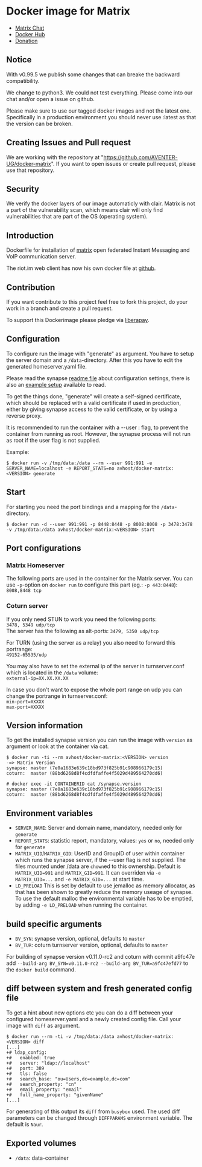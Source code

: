 # Docker image for Matrix

- [Matrix Chat](https://riot.im/app/#/room/#dockermatrix:matrix.aventer.biz)
- [Docker Hub](https://hub.docker.com/r/avhost/docker-matrix/tags)
- [Donation](https://liberapay.com/docker-matrix/)

## Notice

With v0.99.5 we publish some changes that can breake the backward compatibility.

We change to python3. We could not test everything. Please come into our chat and/or open a issue on github. 

Please make sure to use our tagged docker images and not the latest one. Specifically in a production environment you should never use :latest as that the version can be broken.

## Creating Issues and Pull request

We are working with the repository at "https://github.com/AVENTER-UG/docker-matrix". If you want to open issues or create pull request, please use that repository.

## Security

We verify the docker layers of our image automaticly with clair. Matrix is not a part of the vulnerability scan, which  means clair will only find vulnerabilities that are part of the OS (operating system).

## Introduction

Dockerfile for installation of [matrix] open federated Instant Messaging and
VoIP communication server.

The riot.im web client has now his own docker file at [github].

[matrix]: https://matrix.org
[github]: https://github.com/AVENTER-UG/matrix-riot-docker

## Contribution

If you want contribute to this project feel free to fork this project, do your
work in a branch and create a pull request.

To support this Dockerimage please pledge via [liberapay].

[liberapay]: https://liberapay.com/docker-matrix/

## Configuration

To configure run the image with "generate" as argument. You have to setup the
server domain and a `/data`-directory. After this you have to edit the
generated homeserver.yaml file.

Please read the synapse [readme file] about configuration settings, 
there is also an [example setup](Example.configs.md) available to read.

[readme file]: https://github.com/matrix-org/synapse/blob/master/README.rst

To get the things done, "generate" will create a self-signed certificate, which should be replaced with a valid certificate if used in production, either by giving synapse access to the valid certificate, or by using a reverse proxy.

It is recommended to run the container with a --user <UID>:<GID> flag, to prevent the container from running as root. However, the synapse process will not run as root if the user flag is not supplied.

Example:

    $ docker run -v /tmp/data:/data --rm --user 991:991 -e SERVER_NAME=localhost -e REPORT_STATS=no avhost/docker-matrix:<VERSION> generate

## Start

For starting you need the port bindings and a mapping for the
`/data`-directory.

    $ docker run -d --user 991:991 -p 8448:8448 -p 8008:8008 -p 3478:3478 -v /tmp/data:/data avhost/docker-matrix:<VERSION> start

## Port configurations

### Matrix Homeserver

The following ports are used in the container for the Matrix server. You can use `-p`-option on
`docker run` to configure this part (eg.: `-p 443:8448`):  
`8008,8448 tcp`

### Coturn server

If you only need STUN to work you  need the following ports:  
`3478, 5349 udp/tcp`  
The server has the following as alt-ports: `3479, 5350 udp/tcp`

For TURN (using the server as a relay) you also need to forward this portrange:  
`49152-65535/udp`  

You may also have to set the external ip of the server in turnserver.conf which is located in the `/data` volume:  
`external-ip=XX.XX.XX.XX`

In case you don't want to expose the whole port range on udp you can change the portrange in turnserver.conf:  
`min-port=XXXXX`  
`max-port=XXXXX`  

## Version information

To get the installed synapse version you can run the image with `version` as
argument or look at the container via cat.

    $ docker run -ti --rm avhost/docker-matrix:<VERSION> version
    -=> Matrix Version
    synapse: master (7e0a1683e639c18bd973f825b91c908966179c15)
    coturn:  master (88bd6268d8f4cdfdfaffe4f5029d489564270dd6)

    # docker exec -it CONTAINERID cat /synapse.version
    synapse: master (7e0a1683e639c18bd973f825b91c908966179c15)
    coturn:  master (88bd6268d8f4cdfdfaffe4f5029d489564270dd6)


## Environment variables

* `SERVER_NAME`: Server and domain name, mandatory, needed only  for `generate`
* `REPORT_STATS`: statistic report, mandatory, values: `yes` or `no`, needed
  only for `generate`
* `MATRIX_UID`/`MATRIX_GID`: UserID and GroupID of user within container which
  runs the synapse server, if the --user flag is not supplied. The files mounted under /data are `chown`ed to this
  ownership. Default is `MATRIX_UID=991` and `MATRIX_GID=991`. It can overriden
  via `-e MATRIX_UID=...` and `-e MATRIX_GID=...` at start time.
* `LD_PRELOAD` This is set by default to use jemalloc as memory allocator, as 
  that has been shown to greatly reduce the memory useage of synapse. To use the default malloc
  the environmental variable has to be emptied, by adding `-e LD_PRELOAD` when running the container.

## build specific arguments

* `BV_SYN`: synapse version, optional, defaults to `master`
* `BV_TUR`: coturn turnserver version, optional, defaults to `master`

For building of synapse version v0.11.0-rc2 and coturn with commit a9fc47e add
`--build-arg BV_SYN=v0.11.0-rc2 --build-arg BV_TUR=a9fc47efd77` to the `docker
build` command.

## diff between system and fresh generated config file

To get a hint about new options etc you can do a diff between your configured
homeserver.yaml and a newly created config file. Call your image with `diff` as
argument.


```
$ docker run --rm -ti -v /tmp/data:/data avhost/docker-matrix:<VERSION> diff
[...]
+# ldap_config:
+#   enabled: true
+#   server: "ldap://localhost"
+#   port: 389
+#   tls: false
+#   search_base: "ou=Users,dc=example,dc=com"
+#   search_property: "cn"
+#   email_property: "email"
+#   full_name_property: "givenName"
[...]
```

For generating of this output its `diff` from `busybox` used. The used diff
parameters can be changed through `DIFFPARAMS` environment variable. The
default is `Naur`.


## Exported volumes

* `/data`: data-container

